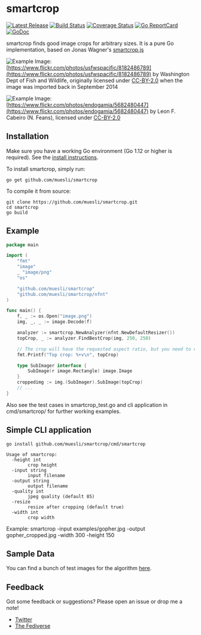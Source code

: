smartcrop
=========

[![Latest Release](https://img.shields.io/github/release/muesli/smartcrop.svg)](https://github.com/muesli/smartcrop/releases)
[![Build Status](https://travis-ci.org/muesli/smartcrop.svg?branch=master)](https://travis-ci.org/muesli/smartcrop)
[![Coverage Status](https://coveralls.io/repos/github/muesli/smartcrop/badge.svg?branch=master)](https://coveralls.io/github/muesli/smartcrop?branch=master)
[![Go ReportCard](https://goreportcard.com/badge/muesli/smartcrop)](https://goreportcard.com/report/muesli/smartcrop)
[![GoDoc](https://godoc.org/github.com/golang/gddo?status.svg)](https://godoc.org/github.com/muesli/smartcrop)

smartcrop finds good image crops for arbitrary sizes. It is a pure Go implementation, based on Jonas Wagner's [smartcrop.js](https://github.com/jwagner/smartcrop.js)

![Example](./examples/gopher.jpg)
Image: [https://www.flickr.com/photos/usfwspacific/8182486789](https://www.flickr.com/photos/usfwspacific/8182486789) by Washington Dept of Fish and Wildlife, originally licensed under [CC-BY-2.0](https://creativecommons.org/licenses/by/2.0/) when the image was imported back in September 2014

![Example](./examples/goodtimes.jpg)
Image: [https://www.flickr.com/photos/endogamia/5682480447](https://www.flickr.com/photos/endogamia/5682480447) by Leon F. Cabeiro (N. Feans), licensed under [CC-BY-2.0](https://creativecommons.org/licenses/by/2.0/)

## Installation

Make sure you have a working Go environment (Go 1.12 or higher is required).
See the [install instructions](https://golang.org/doc/install.html).

To install smartcrop, simply run:

    go get github.com/muesli/smartcrop

To compile it from source:

    git clone https://github.com/muesli/smartcrop.git
    cd smartcrop
    go build

## Example
```go
package main

import (
	"fmt"
	"image"
	_ "image/png"
	"os"

	"github.com/muesli/smartcrop"
	"github.com/muesli/smartcrop/nfnt"
)

func main() {
	f, _ := os.Open("image.png")
	img, _, _ := image.Decode(f)

	analyzer := smartcrop.NewAnalyzer(nfnt.NewDefaultResizer())
	topCrop, _ := analyzer.FindBestCrop(img, 250, 250)

	// The crop will have the requested aspect ratio, but you need to copy/scale it yourself
	fmt.Printf("Top crop: %+v\n", topCrop)

	type SubImager interface {
		SubImage(r image.Rectangle) image.Image
	}
	croppedimg := img.(SubImager).SubImage(topCrop)
	// ...
}
```

Also see the test cases in smartcrop_test.go and cli application in cmd/smartcrop/ for further working examples.

## Simple CLI application

    go install github.com/muesli/smartcrop/cmd/smartcrop

    Usage of smartcrop:
      -height int
            crop height
      -input string
            input filename
      -output string
            output filename
      -quality int
            jpeg quality (default 85)
      -resize
            resize after cropping (default true)
      -width int
            crop width

Example:
    smartcrop -input examples/gopher.jpg -output gopher_cropped.jpg -width 300 -height 150

## Sample Data

You can find a bunch of test images for the algorithm [here](https://github.com/muesli/smartcrop-samples).

## Feedback

Got some feedback or suggestions? Please open an issue or drop me a note!

* [Twitter](https://twitter.com/mueslix)
* [The Fediverse](https://mastodon.social/@fribbledom)
